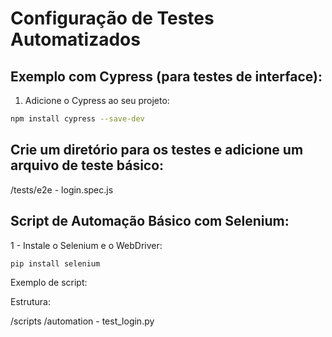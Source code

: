 # Configuração de Testes Automatizados


## Exemplo com **Cypress** (para testes de interface): 
1. Adicione o Cypress ao seu projeto: 

```bash 
npm install cypress --save-dev
```

## Crie um diretório para os testes e adicione um arquivo de teste básico:

/tests/e2e - login.spec.js


##  Script de Automação Básico com **Selenium**:

1 - Instale o Selenium e o WebDriver:

```bash 
pip install selenium
```

Exemplo de script:

Estrutura:

/scripts 
  /automation 
    - test_login.py